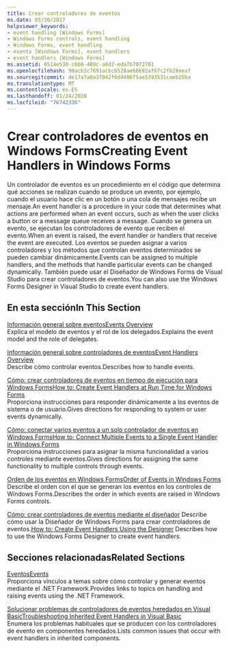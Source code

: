 ```yaml
---
title: Crear controladores de eventos
ms.date: 03/30/2017
helpviewer_keywords:
- event handling [Windows Forms]
- Windows Forms controls, event handling
- Windows Forms, event handling
- events [Windows Forms], event handlers
- event handlers [Windows Forms]
ms.assetid: 6514e530-c6b8-489c-a8d2-eda7b7072701
ms.openlocfilehash: 90acb3c7691acbcb528ae66692af67c2fb28eeaf
ms.sourcegitcommit: de17a7a0a37042f0d4406f5ae5393531caeb25ba
ms.translationtype: MT
ms.contentlocale: es-ES
ms.lasthandoff: 01/24/2020
ms.locfileid: "76742336"
---
```

# <a name="creating-event-handlers-in-windows-forms"></a><span data-ttu-id="e1e84-102">Crear controladores de eventos en Windows Forms</span><span class="sxs-lookup"><span data-stu-id="e1e84-102">Creating Event Handlers in Windows Forms</span></span>

<span data-ttu-id="e1e84-103">Un controlador de eventos es un procedimiento en el código que determina qué acciones se realizan cuando se produce un evento, por ejemplo, cuando el usuario hace clic en un botón o una cola de mensajes recibe un mensaje.</span><span class="sxs-lookup"><span data-stu-id="e1e84-103">An event handler is a procedure in your code that determines what actions are performed when an event occurs, such as when the user clicks a button or a message queue receives a message.</span></span> <span data-ttu-id="e1e84-104">Cuando se genera un evento, se ejecutan los controladores de evento que reciben el evento.</span><span class="sxs-lookup"><span data-stu-id="e1e84-104">When an event is raised, the event handler or handlers that receive the event are executed.</span></span> <span data-ttu-id="e1e84-105">Los eventos se pueden asignar a varios controladores y los métodos que controlan eventos determinados se pueden cambiar dinámicamente.</span><span class="sxs-lookup"><span data-stu-id="e1e84-105">Events can be assigned to multiple handlers, and the methods that handle particular events can be changed dynamically.</span></span> <span data-ttu-id="e1e84-106">También puede usar el Diseñador de Windows Forms de Visual Studio para crear controladores de eventos.</span><span class="sxs-lookup"><span data-stu-id="e1e84-106">You can also use the Windows Forms Designer in Visual Studio to create event handlers.</span></span>

## <a name="in-this-section"></a><span data-ttu-id="e1e84-107">En esta sección</span><span class="sxs-lookup"><span data-stu-id="e1e84-107">In This Section</span></span>

 <span data-ttu-id="e1e84-108">[Información general sobre eventos](events-overview-windows-forms.md)</span><span class="sxs-lookup"><span data-stu-id="e1e84-108">[Events Overview](events-overview-windows-forms.md)</span></span>\
 <span data-ttu-id="e1e84-109">Explica el modelo de eventos y el rol de los delegados.</span><span class="sxs-lookup"><span data-stu-id="e1e84-109">Explains the event model and the role of delegates.</span></span>

 <span data-ttu-id="e1e84-110">[Información general sobre controladores de eventos](event-handlers-overview-windows-forms.md)</span><span class="sxs-lookup"><span data-stu-id="e1e84-110">[Event Handlers Overview](event-handlers-overview-windows-forms.md)</span></span>\
 <span data-ttu-id="e1e84-111">Describe cómo controlar eventos.</span><span class="sxs-lookup"><span data-stu-id="e1e84-111">Describes how to handle events.</span></span>

 <span data-ttu-id="e1e84-112">[Cómo: crear controladores de eventos en tiempo de ejecución para Windows Forms](how-to-create-event-handlers-at-run-time-for-windows-forms.md)</span><span class="sxs-lookup"><span data-stu-id="e1e84-112">[How to: Create Event Handlers at Run Time for Windows Forms](how-to-create-event-handlers-at-run-time-for-windows-forms.md)</span></span>\
 <span data-ttu-id="e1e84-113">Proporciona instrucciones para responder dinámicamente a los eventos de sistema o de usuario.</span><span class="sxs-lookup"><span data-stu-id="e1e84-113">Gives directions for responding to system or user events dynamically.</span></span>

 <span data-ttu-id="e1e84-114">[Cómo: conectar varios eventos a un solo controlador de eventos en Windows Forms](how-to-connect-multiple-events-to-a-single-event-handler-in-windows-forms.md)</span><span class="sxs-lookup"><span data-stu-id="e1e84-114">[How to: Connect Multiple Events to a Single Event Handler in Windows Forms](how-to-connect-multiple-events-to-a-single-event-handler-in-windows-forms.md)</span></span>\
 <span data-ttu-id="e1e84-115">Proporciona instrucciones para asignar la misma funcionalidad a varios controles mediante eventos.</span><span class="sxs-lookup"><span data-stu-id="e1e84-115">Gives directions for assigning the same functionality to multiple controls through events.</span></span>

 <span data-ttu-id="e1e84-116">[Orden de los eventos en Windows Forms](order-of-events-in-windows-forms.md)</span><span class="sxs-lookup"><span data-stu-id="e1e84-116">[Order of Events in Windows Forms](order-of-events-in-windows-forms.md)</span></span>\
 <span data-ttu-id="e1e84-117">Describe el orden con el que se generan los eventos en los controles de Windows Forms.</span><span class="sxs-lookup"><span data-stu-id="e1e84-117">Describes the order in which events are raised in Windows Forms controls.</span></span>

 <span data-ttu-id="e1e84-118">[Cómo: crear controladores de eventos mediante el diseñador](https://docs.microsoft.com/previous-versions/visualstudio/visual-studio-2010/zwwsdtbk(v=vs.100)) Describe cómo usar la Diseñador de Windows Forms para crear controladores de eventos.</span><span class="sxs-lookup"><span data-stu-id="e1e84-118">[How to: Create Event Handlers Using the Designer](https://docs.microsoft.com/previous-versions/visualstudio/visual-studio-2010/zwwsdtbk(v=vs.100)) Describes how to use the Windows Forms Designer to create event handlers.</span></span>

## <a name="related-sections"></a><span data-ttu-id="e1e84-119">Secciones relacionadas</span><span class="sxs-lookup"><span data-stu-id="e1e84-119">Related Sections</span></span>

 <span data-ttu-id="e1e84-120">[Eventos](../../standard/events/index.md)</span><span class="sxs-lookup"><span data-stu-id="e1e84-120">[Events](../../standard/events/index.md)</span></span>\
 <span data-ttu-id="e1e84-121">Proporciona vínculos a temas sobre cómo controlar y generar eventos mediante el .NET Framework.</span><span class="sxs-lookup"><span data-stu-id="e1e84-121">Provides links to topics on handling and raising events using the .NET Framework.</span></span>

 <span data-ttu-id="e1e84-122">[Solucionar problemas de controladores de eventos heredados en Visual Basic](../../visual-basic/programming-guide/language-features/events/troubleshooting-inherited-event-handlers.md)</span><span class="sxs-lookup"><span data-stu-id="e1e84-122">[Troubleshooting Inherited Event Handlers in Visual Basic](../../visual-basic/programming-guide/language-features/events/troubleshooting-inherited-event-handlers.md)</span></span>\
 <span data-ttu-id="e1e84-123">Enumera los problemas habituales que se producen con los controladores de evento en componentes heredados.</span><span class="sxs-lookup"><span data-stu-id="e1e84-123">Lists common issues that occur with event handlers in inherited components.</span></span>
